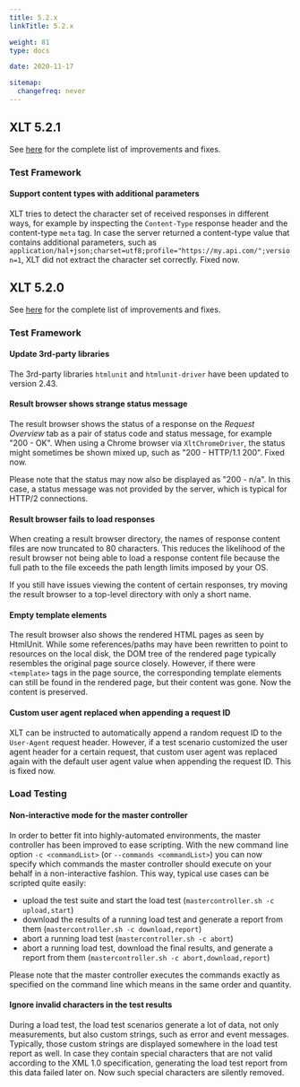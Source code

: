 ```yaml
---
title: 5.2.x
linkTitle: 5.2.x

weight: 81
type: docs

date: 2020-11-17

sitemap:
  changefreq: never
---
```


## XLT 5.2.1

See <a href="https://github.com/Xceptance/XLT/milestone/7?closed=1" target="_blank">here</a> for the complete list of improvements and fixes.

### Test Framework

#### Support content types with additional parameters

XLT tries to detect the character set of received responses in different ways, for example by inspecting the `Content-Type` response header and the content-type `meta` tag. In case the server returned a content-type value that contains additional parameters, such as `application/hal+json;charset=utf8;profile="https://my.api.com/";version=1`, XLT did not extract the character set correctly. Fixed now.



## XLT 5.2.0

See <a href="https://github.com/Xceptance/XLT/milestone/6?closed=1" target="_blank">here</a> for the complete list of improvements and fixes.

### Test Framework

#### Update 3rd-party libraries

The 3rd-party libraries `htmlunit` and `htmlunit-driver` have been updated to version 2.43.

#### Result browser shows strange status message

The result browser shows the status of a response on the _Request Overview_ tab as a pair of status code and status message, for example "200 - OK". When using a Chrome browser via `XltChromeDriver`, the status might sometimes be shown mixed up, such as "200 - HTTP/1.1 200". Fixed now.

Please note that the status may now also be displayed as "200 - n/a". In this case, a status message was not provided by the server, which is typical for HTTP/2 connections.

#### Result browser fails to load responses

When creating a result browser directory, the names of response content files are now truncated to 80 characters. This reduces the likelihood of the result browser not being able to load a response content file because the full path to the file exceeds the path length limits imposed by your OS.

If you still have issues viewing the content of certain responses, try moving the result browser to a top-level directory with only a short name.

#### Empty template elements

The result browser also shows the rendered HTML pages as seen by HtmlUnit. While some references/paths may have been rewritten to point to resources on the local disk, the DOM tree of the rendered page typically resembles the original page source closely. However, if there were `<template>` tags in the page source, the corresponding template elements can still be found in the rendered page, but their content was gone. Now the content is preserved.
 
#### Custom user agent replaced when appending a request ID

XLT can be instructed to automatically append a random request ID to the `User-Agent` request header. However, if a test scenario customized the user agent header for a certain request, that custom user agent was replaced again with the default user agent value when appending the request ID. This is fixed now.


### Load Testing

#### Non-interactive mode for the master controller

In order to better fit into highly-automated environments, the master controller has been improved to ease scripting. With the new command line option `-c <commandList>` (or `--commands <commandList>`) you can now specify which commands the master controller should execute on your behalf in a non-interactive fashion. This way, typical use cases can be scripted quite easily:

* upload the test suite and start the load test (`mastercontroller.sh -c upload,start`)
* download the results of a running load test and generate a report from them (`mastercontroller.sh -c download,report`)
* abort a running load test (`mastercontroller.sh -c abort`)
* abort a running load test, download the final results, and generate a report from them (`mastercontroller.sh -c abort,download,report`)

Please note that the master controller executes the commands exactly as specified on the command line which means in the same order and quantity.

#### Ignore invalid characters in the test results

During a load test, the load test scenarios generate a lot of data, not only measurements, but also custom strings, such as error and event messages. Typically, those custom strings are displayed somewhere in the load test report as well. In case they contain special characters that are not valid according to the XML 1.0 specification, generating the load test report from this data failed later on. Now such special characters are silently removed.
